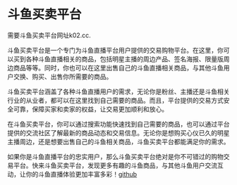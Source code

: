 # 斗鱼买卖平台

需要斗鱼买卖平台网址k02.cc.

斗鱼买卖平台是一个专门为斗鱼直播平台用户提供的交易购物平台。在这里，你可以买到各种斗鱼直播相关的商品，包括明星主播的周边产品、签名海报、限量版周边商品等等。同时，你也可以在这里出售自己的斗鱼直播相关商品，与其他斗鱼用户交换、购买、出售你所需要的商品。

斗鱼买卖平台涵盖了各种斗鱼直播用户的需求，无论你是粉丝、主播还是斗鱼相关行业的从业者，都可以在这里找到自己需要的商品。而且，平台提供的交易方式安全可靠，保障买家和卖家的权益，让交易更加顺利和放心。

在斗鱼买卖平台，你可以通过搜索功能快速找到自己需要的商品，也可以通过平台提供的交流社区了解最新的商品动态和交易信息。无论你是想购买心仪已久的明星主播周边，还是想要出售自己的斗鱼相关商品，斗鱼买卖平台都能满足你的需求。

如果你是斗鱼直播平台的忠实用户，那么斗鱼买卖平台绝对是你不可错过的购物交易平台。快来斗鱼买卖平台，发现更多有趣的斗鱼商品，与其他斗鱼用户交流互动，让你的斗鱼直播体验更加丰富多彩！[github](https://github.com)